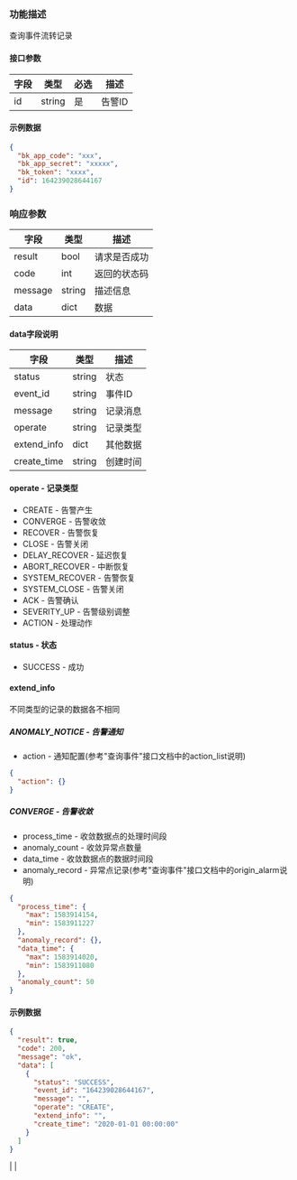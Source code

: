 ### 功能描述

查询事件流转记录


#### 接口参数

| 字段 | 类型     | 必选 | 描述   |
|----|--------|----|------|
| id | string | 是  | 告警ID |

#### 示例数据

```json
{
  "bk_app_code": "xxx",
  "bk_app_secret": "xxxxx",
  "bk_token": "xxxx",
  "id": 164239028644167
}
```

### 响应参数

| 字段      | 类型     | 描述     |
|---------|--------|--------|
| result  | bool   | 请求是否成功 |
| code    | int    | 返回的状态码 |
| message | string | 描述信息   |
| data    | dict   | 数据     |

#### data字段说明

| 字段          | 类型     | 描述   |
|-------------|--------|------|
| status      | string | 状态   |
| event_id    | string | 事件ID |
| message     | string | 记录消息 |
| operate     | string | 记录类型 |
| extend_info | dict   | 其他数据 |
| create_time | string | 创建时间 |

#### operate - 记录类型

* CREATE - 告警产生
* CONVERGE - 告警收敛
* RECOVER - 告警恢复
* CLOSE - 告警关闭
* DELAY_RECOVER - 延迟恢复
* ABORT_RECOVER - 中断恢复
* SYSTEM_RECOVER - 告警恢复
* SYSTEM_CLOSE - 告警关闭
* ACK - 告警确认
* SEVERITY_UP - 告警级别调整
* ACTION - 处理动作

#### status - 状态

* SUCCESS - 成功

#### extend_info

不同类型的记录的数据各不相同

##### ANOMALY_NOTICE - 告警通知

* action - 通知配置(参考"查询事件"接口文档中的action_list说明)

```json
{
  "action": {}
}
```

##### CONVERGE - 告警收敛

* process_time - 收敛数据点的处理时间段
* anomaly_count - 收敛异常点数量
* data_time - 收敛数据点的数据时间段
* anomaly_record - 异常点记录(参考"查询事件"接口文档中的origin_alarm说明)

```json
{
  "process_time": {
    "max": 1583914154,
    "min": 1583911227
  },
  "anomaly_record": {},
  "data_time": {
    "max": 1583914020,
    "min": 1583911080
  },
  "anomaly_count": 50
}
```

#### 示例数据

```json
{
  "result": true,
  "code": 200,
  "message": "ok",
  "data": [
    {
      "status": "SUCCESS",
      "event_id": "164239028644167",
      "message": "",
      "operate": "CREATE",
      "extend_info": "",
      "create_time": "2020-01-01 00:00:00"
    }
  ]
}
```

|
|
